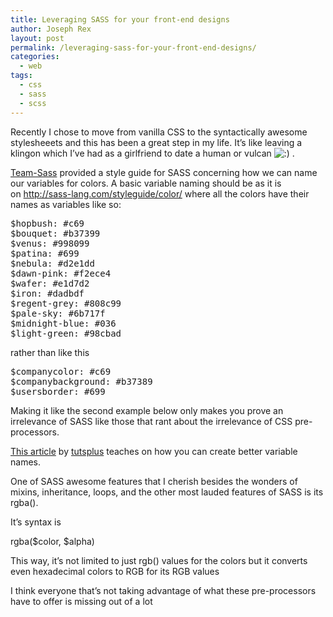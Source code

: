 ```yaml
---
title: Leveraging SASS for your front-end designs
author: Joseph Rex
layout: post
permalink: /leveraging-sass-for-your-front-end-designs/
categories:
  - web
tags:
  - css
  - sass
  - scss
---
```

Recently I chose to move from vanilla CSS to the syntactically awesome stylesheeets and this has been a great step in my life. It&#8217;s like leaving a klingon which I&#8217;ve had as a girlfriend to date a human or vulcan <img src="http://josephrex.me/wp-includes/images/smilies/icon_smile.gif" alt=":)" class="wp-smiley" /> .

<a href="http://sass-lang.com" target="_blank">Team-Sass</a> provided a style guide for SASS concerning how we can name our variables for colors. A basic variable naming should be as it is on <a href="http://sass-lang.com/styleguide/color/" target="_blank">http://sass-lang.com/styleguide/color/</a> where all the colors have their names as variables like so:

<pre class="lang:sass decode:true">$hopbush: #c69
$bouquet: #b37399
$venus: #998099
$patina: #699
$nebula: #d2e1dd
$dawn-pink: #f2ece4
$wafer: #e1d7d2
$iron: #dadbdf
$regent-grey: #808c99
$pale-sky: #6b717f
$midnight-blue: #036
$light-green: #98cbad</pre>

rather than like this

<pre class="lang:default decode:true">$companycolor: #c69
$companybackground: #b37389
$usersborder: #699</pre>

Making it like the second example below only makes you prove an irrelevance of SASS like those that rant about the irrelevance of CSS pre-processors.

<a href="http://webdesign.tutsplus.com/tutorials/quick-tip-name-your-sass-variables-modularly--webdesign-13364" target="_blank">This article</a> by <a href="http://tutsplus.com" target="_blank">tutsplus</a> teaches on how you can create better variable names.

One of SASS awesome features that I cherish besides the wonders of mixins, inheritance, loops, and the other most lauded features of SASS is its rgba().

It&#8217;s syntax is

<span class="lang:sass decode:true  crayon-inline ">rgba($color, $alpha)</span>

This way, it&#8217;s not limited to just rgb() values for the colors but it converts even hexadecimal colors to RGB for its RGB values

I think everyone that&#8217;s not taking advantage of what these pre-processors have to offer is missing out of a lot